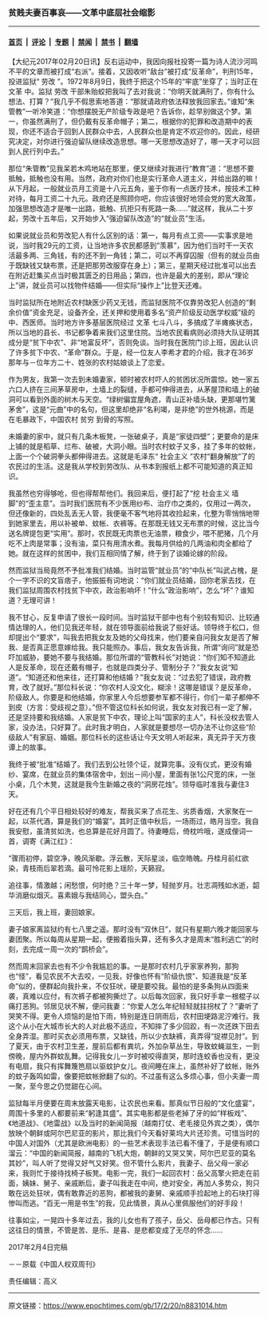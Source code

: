 ### 贫贱夫妻百事哀——文革中底层社会缩影

---

#### [首页](../../../..?n8831014) &nbsp;|&nbsp; [评论](../../../../../epoch-comment?n8831014) &nbsp;|&nbsp; [专题](../../../../../epoch-special?n8831014) &nbsp;|&nbsp; [禁闻](../../../../../epoch-news?n8831014) &nbsp;|&nbsp; [禁书](../../../../../books?n8831014) &nbsp;|&nbsp; [翻墙](https://github.com/gfw-breaker/nogfw/blob/master/README.md?n8831014)


<div class="post_content" id="artbody" itemprop="articleBody">
 <!-- article content begin -->
 <p>
  【大纪元2017年02月20日讯】反右运动中，我因向报社投寄一篇为诗人流沙河鸣不平的文章而被打成“右派”。接着，又因收听“敌台”被打成“反革命”，判刑15年，投进监狱“
  <ok href="https://www.epochtimes.com/gb/tag/%E5%8A%B3%E6%94%B9.html">
   劳改
  </ok>
  ”。1972年8月9日，我终于把这个15年的“牢底”坐穿了；当时正在
  <ok href="https://www.epochtimes.com/gb/tag/%E6%96%87%E9%9D%A9.html">
   文革
  </ok>
  中。监狱
  <ok href="https://www.epochtimes.com/gb/tag/%E5%8A%B3%E6%94%B9.html">
   劳改
  </ok>
  干部朱贻蛟把我叫了去对我说：“你明天就满刑了，你有什么想法、打算？”我几乎不假思索地答道：“那就请政府依法释放我回家去。”谁知“朱管教”一听冷笑道：“你想摆脱无产阶级专政是吧？告诉你，趁早别做这个梦。第一，你虽然满刑了，但仍戴有反革命帽子；第二，根据你的犯罪和改造期中的表现，你还不适合于回到人民群众中去，人民群众也是肯定不欢迎你的。因此，经研究决定，对你进行强迫留队继续改造思想。哪一天思想改造好了，哪一天才可以回到人民行列中去。”
 </p>
 <p>
  那位“朱管教”见我呆若木鸡地站在那里，便又继续对我进行“教育”道：“思想不要抵触，抵触也没有用。当然，政府对你们也是实行革命人道主义，并给出路的嘛！从下月起，一般就业员月工资是十八元五角，鉴于你有一点医疗技术，按技术工种对待，每月工资二十九元。政府还是照顾你吧，你应该很好地领会党的宽大政策，加强思想改造才是唯一出路，抵触、抗拒只有死路一条……”就这样，我从二十岁起，劳改十五年后，又开始步入“强迫留队改造”的“就业员”生活。
 </p>
 <p>
  如果说就业员和劳改犯人有什么区别的话：第一，每月有点工资——实事求是地说，当时我29元的工资，让当地许多农民都感到“羡慕”，因为他们当时干一天农活最多两、三角钱，有的还不到一角钱；第二，可以不再穿囚服（但有的就业员由于既缺钱又缺布票，还是把那劳改服穿在身上）；第三，星期天经过批准可以出去在附近赶集买点当时极其匮乏的日用品；第四，也许是最大的差别，即从“理论上”讲，就业员可以找物件结婚——但实际“操作上”比登天还难。
 </p>
 <p>
  当时监狱所在地附近农村缺医少药又无钱，而监狱医院不仅靠劳改犯人创造的“剩余价值”资金充足，设备齐全，还关押和使用着多名“资产阶级反动医学权威”级的中、西医师。当时地方许多基层医院经过
  <ok href="https://www.epochtimes.com/gb/tag/%E6%96%87%E9%9D%A9.html">
   文革
  </ok>
  七斗八斗，多搞成了半瘫痪状态，所以当地的县长、书记都争着来我们这里住院。当地农民看病则必须持大队证明其成分是“贫下中农”、非“地富反坏”，否则免谈。当时我在医院门诊上班，因此认识了许多贫下中农、“革命”群众。于是，经一位友人李希才君的介绍，我才在36岁那年与－位年方二十、姓张的农村姑娘谈上了恋爱。
 </p>
 <p>
  作为男友，我第一次去到未婚妻家，顿时被农村吓人的贫困状况所震惊。她一家五六口人挤在三间茅草房中，土墙上的裂缝，手都可伸得进去，从茅屋顶和墙上的破洞可以看到外面的树木与天空。“绿树偏宜屋角遮，青山正补墙头缺，更那堪竹篱茅舍”，这是“元曲”中的名句，但这里却绝非“名利竭，是非绝”的世外桃源，而是在毛暴政下，中国农村
  <ok href="https://www.epochtimes.com/gb/tag/%E8%B4%AB%E7%A9%B7.html">
   贫穷
  </ok>
  到骨的写照。
 </p>
 <p>
  未婚妻的家中，就只有几条木板凳，一张破桌子，真是“家徒四壁”；更要命的是床上铺的就是稻草、烂布、破被，大洞小眼。当时农村蚊子又多，挂了多年的蚊帐，上面一个个破洞拳头都伸得进去。这就是毛泽东“
  <ok href="https://www.epochtimes.com/gb/tag/%E7%A4%BE%E4%BC%9A%E4%B8%BB%E4%B9%89.html">
   社会主义
  </ok>
  ”农村“翻身解放”了的农民过的生活。这是我从学校到劳改队、从书本到报纸上都不可能知道的真正知识。
 </p>
 <p>
  我虽然也穷得够呛，但也得帮帮他们。我回来后，便打起了“挖
  <ok href="https://www.epochtimes.com/gb/tag/%E7%A4%BE%E4%BC%9A%E4%B8%BB%E4%B9%89.html">
   社会主义
  </ok>
  墙脚”的“歪主意”。当时我们医院有不少医用纱布、治疗巾之类的，仅用过一两次，但还像新的，四处乱丢无人管，我便毫不客气地将其收捡起来，化整为零悄悄地带到她家里去，用以补被单、蚊帐、衣裤等。在那既无钱又无布票的时候，这比当今送名牌提包更“实用”。那时，农民既无肉票也无油票，粮食少，喂不肥猪，几个月吃不上肉是常事；没有油，菜只有用清水煮。我每月供给的几两油和肉全都给了她。就在这样的贫困中，我们互相同情了解，终于到了谈婚论嫁的阶段。
 </p>
 <p>
  然而监狱当局竟然不予批准我们结婚。当时监管“就业员”的“中队长”叫武占槐，是个一字不识的文盲痞子，他振振有词地说：“你们就业员结婚，回你老家去找，在我们监狱周围农村找贫下中农，政治影响坏！”什么“政治影响”，怎么“坏”？谁知道？无理可讲！
 </p>
 <p>
  我不甘心，反复申请了很长一段时间。当时监狱干部中也有个别较有知识、比较通情达理的人，他们见我还年轻，就在领导面前给我说了些好话。领导终于松口，但却提出个“要求”，叫我去把我女友及她的父母找来，他们要亲自问我女友是否了解我、是否真正愿意嫁给我。我只能照办。事后，我女友告诉我，所谓“询问”就是恐吓加威胁，要她不要与我结婚。那位所谓的“管教科长”对她说：“你们知不知道此人是反革命，现在还戴有帽子，也就是四类分子、管制分子？”我女友说“知道”。“知道还和他来往，还打算和他结婚？”我女友说：“过去犯了错误，政府教育，改了就好。”那位科长说：“你农村人没文化，糊涂！这哪是错误？是反革命，阶级敌人。你要是和他结婚，你家里人今后想要参军都不得行，你们一辈子都伸不到皮（方言：受歧视之意）。”但不管这位科长如何说，我女友对我已有一定了解，还是坚持要和我结婚。人家是贫下中农，理论上叫“国家的主人”，科长没权去管人家，没办法，只好算了。此时我才明白，人家就是要想尽一切办法不让你这些“阶级敌人”有家庭、婚姻。那位科长的这些话让今天文明人听起来，真无异于天方夜谭上的故事。
 </p>
 <p>
  我终于被“批准”结婚了。我们去到公社领个证，就算完事。没有仪式，更没有婚纱、宴席，在就业员的集体宿舍中，划出－间小屋，里面有张1公尺宽的床，一张小桌，几个木凳，这就是我今生新婚之夜的“洞房花烛”。领导临时准我与妻住3天。
 </p>
 <p>
  好在还有几个平日相处较好的难友，帮我买来了点花生、劣质香烟，大家聚在一起，以茶代酒，算是我们的“婚宴”。其时正值中秋后，一场雨过，皓月当空。我自我安慰，虽清贫如洗，也总算是花好月圆了。待妻睡后，倚枕吟哦，遂成俚词一首，调寄《满江红》：
 </p>
 <p>
  “骤雨初停，碧空净，晚风渐歇。浮云散，天际星淡，临空皓魄。丹桂月前红欲染，青枝雨后翠若滴。最可怜花影上瑶阶，天籁寂。
 </p>
 <p>
  追往事，情激越；闲愁恨，何时绝？三十年一梦，轻抛岁月。壮志凋残如水逝，韶华消磨似烟灭。喜素娥与我结同心，盟头白。”
 </p>
 <p>
  三天后，我上班，妻回娘家。
 </p>
 <p>
  妻子娘家离监狱约有七八里之遥。那时没有“双休日”，就只有星期六晚才能回家与妻团聚。所以每周从星期一起，便搬着指头算，还有多久才是周末“胜利逃亡”的时刻，去完成一周一次的“鹊桥会”。
 </p>
 <p>
  然而周末回家去也有不少令我尴尬的事。一是那时农村几乎家家养狗，那狗也“怪”，看见农民不大去咬，一见我，好像也怀有“阶级仇恨”、知道我是“反革命”似的，便群起向我扑来，不仅狂吠，硬是要咬我。最怕的是多条狗从四面来袭，真难以应付，有次裤子都被狗撕烂了。以后每次回家，我只好手拿一根棍子以痛打恶狗。邻居见状不解，便问我妻：“你爱人怎么年纪轻轻就拄拐杖了？”妻听了哭笑不得。更令人烦恼的是怕下雨，特别是连日阴雨后，农村田埂路泥泞难行。我这个从小在大城市长大的人对此极不适应，不知摔了多少回跤，有一次还跌下田去全身弄湿。那时买衣必须用布票，又缺钱，所以少衣缺裤，真弄得“捉襟见肘”。到了夏天，由于农村卫生差，屋前后都有粪坑，外加杂草丛生，导致蚊蝇滋生，一到傍晚，屋内外群蚊乱舞。记得我女儿一岁时被咬得直哭，那时连蛟香也没有，更没有电扇，我只有挥舞篾笆扇以驱蚊护女儿。夜间睡在床上，虽然补好了蚊帐，账外的蚊子轰鸣如雷，像要把蚊帐掀翻了似的。不过虽有这么多烦心事，但小夫妻一周一聚，至今思之仍觉甜在心间。
 </p>
 <p>
  监狱每半月便要在周末放露天电影，让农民也来看。那真似节日般的“文化盛宴”，周围十多里的人都要前来“躬逢其盛”。其实电影都是些老掉了牙的如“样板戏”、《地道战》、《地雷战》以及当时的新闻简报（越南打仗、老毛接见外宾之类），偶尔放映个朝鲜或阿尔巴尼亚的影片，那比我们今天看好莱坞大片还珍贵。可惜当时的中国人对国外（尤其是欧洲电影）的一些艺术表现手法已看不懂了，于是便有顺口溜云：“中国的新闻简报，越南的飞机大炮，朝鲜的又哭又笑，阿尔巴尼亚的莫名其妙”，叫人听了觉得又好气又好笑。但不管什么影片，我妻子、岳父母一家必来，我则忙于接待找椅子板凳。电影一完，我们一起回农村：岳父高擎火把走在前面，姨妹、舅子、亲戚断后，妻子叫我走在中间，绝对安全，再加人多势众，狗只敢在远处狂吠，偶有敢靠近的恶狗，都被我的妻舅、亲戚顺手捡起地上的石块打得惨叫而逃。“百无一用是书生”的我，见此情景，真从心里佩服他们的好手段！
 </p>
 <p>
  往事如尘，一晃四十多年过去，我的儿女也有了孩子，岳父、岳母都已作古。只有这往日的情景，不管是苦、是乐、是喜、是悲都变成了无尽的怀念……
 </p>
 <p>
  2017年2月4日完稿
 </p>
 <p>
  －－原载《中国人权双周刊》
 </p>
 <p>
  责任编辑：高义
 </p>
 <!-- article content end -->
 <div id="below_article_ad">
 </div>
</div>


---

原文链接：https://www.epochtimes.com/gb/17/2/20/n8831014.htm